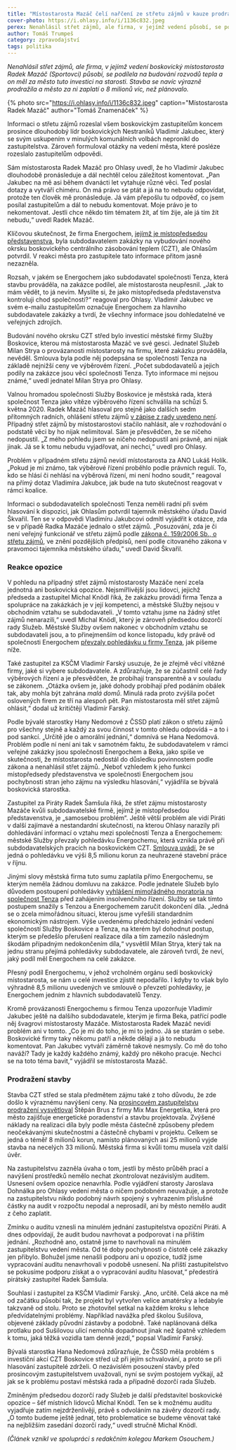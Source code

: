```yaml
---
title: "Místostarosta Mazáč čelí nařčení ze střetu zájmů v kauze prodražené stavby CZT"
cover-photo: https://i.ohlasy.info/i/1136c832.jpeg
perex: Nenahlásil střet zájmů, ale firma, v jejímž vedení působí, se podílela na budování rozvodů tepla a on měl za město tuto investici na starosti.
author: Tomáš Trumpeš
category: zpravodajství
tags: politika
---
```


*Nenahlásil střet zájmů, ale firma, v jejímž vedení boskovický místostarosta Radek Mazáč (Sportovci) působí, se podílela na budování rozvodů tepla a on měl za město tuto investici na starosti. Stavba se navíc výrazně prodražila a město za ni zaplatí o 8 milionů víc, než plánovalo.*

{% photo src="https://i.ohlasy.info/i/1136c832.jpeg" caption="Místostarosta Radek Mazáč" author="Tomáš Znamenáček" %}

Informaci o střetu zájmů rozeslal všem boskovickým zastupitelům koncem prosince dlouhodobý lídr boskovických Nestraníků Vladimír Jakubec, který se svým uskupením v minulých komunálních volbách nepronikl do zastupitelstva. Zároveň formuloval otázky na vedení města, které posléze rozeslalo zastupitelům odpovědi.

Sám místostarosta Radek Mazáč pro Ohlasy uvedl, že ho Vladimír Jakubec dlouhodobě pronásleduje a dál nechtěl celou záležitost komentovat. „Pan Jakubec na mě asi během dvanácti let vytahuje různé věci. Teď poslal dotazy a vytváří chiméru. On má právo se ptát a já na to nebudu odpovídat, protože ten člověk mě pronásleduje. Já vám přepošlu tu odpověď, co jsem posílal zastupitelům a dál to nebudu komentovat. Moje právo je to nekomentovat. Jestli chce někdo tím tématem žít, ať tím žije, ale já tím žít nebudu,“ uvedl Radek Mazáč.

Klíčovou skutečnost, že firma Energochem, [jejímž je místopředsedou představenstva](https://or.justice.cz/ias/ui/rejstrik-firma.vysledky?subjektId=895869&typ=PLATNY), byla subdodavatelem zakázky na vybudování nového okrsku boskovického centrálního zásobování teplem (CZT), ale Ohlasům potvrdil. V reakci města pro zastupitele tato informace přitom jasně nezazněla.

Rozsah, v jakém se Energochem jako subdodavatel společnosti Tenza, která stavbu prováděla, na zakázce podílel, ale místostarosta neupřesnil. „Jak to mám vědět, to já nevím. Myslíte si, že jako místopředseda představenstva kontroluji chod společnosti?“ reagoval pro Ohlasy. Vladimír Jakubec ve svém e-mailu zastupitelům označuje Energochem za hlavního subdodavatele zakázky a tvrdí, že všechny informace jsou dohledatelné ve veřejných zdrojích. 

Budování nového okrsku CZT střed bylo investicí městské firmy Služby Boskovice, kterou má místostarosta Mazáč ve své gesci. Jednatel Služeb Milan Strya o provázanosti místostarosty na firmu, které zakázku prováděla, nevěděl. Smlouva byla podle něj podepsána se společností Tenza na základě nejnižší ceny ve výběrovém řízení. „Počet subdodavatelů a jejich podíly na zakázce jsou věcí společnosti Tenza. Tyto informace mi nejsou známé,“ uvedl jednatel Milan Strya pro Ohlasy.

Valnou hromadou společnosti Služby Boskovice je městská rada, která společnost Tenza jako vítěze výběrového řízení schválila na schůzi 5. května 2020. Radek Mazáč hlasoval pro stejně jako dalších sedm přítomných radních, ohlášení střetu zájmů [v zápise z rady uvedeno není](https://boskovice.cz/assets/File.ashx?id_org=832&id_dokumenty=39256). Případný střet zájmů by místostarostovi stačilo nahlásit, ale v rozhodování o podstatě věci by ho nijak nelimitoval. Sám je přesvědčen, že se ničeho nedopustil. „Z mého pohledu jsem se ničeho nedopustil ani právně, ani nijak jinak. Já se k tomu nebudu vyjadřovat, ani nechci,“ uvedl pro Ohlasy.

Problém v případném střetu zájmů nevidí místostarosta za ANO Lukáš Holík. „Pokud je mi známo, tak výběrové řízení proběhlo podle právních regulí. To, kdo se hlásí či nehlásí na výběrová řízení, mi není hodno soudit,“ reagoval na přímý dotaz Vladimíra Jakubce, jak bude na tuto skutečnost reagovat v rámci koalice. 

Informaci o subdodavatelích společnosti Tenza neměli radní při svém hlasování k dispozici, jak Ohlasům potvrdil tajemník městského úřadu David Škvařil. Ten se v odpovědi Vladimíru Jakubcovi odmítl vyjádřit k otázce, zda se v případě Radka Mazáče jednalo o střet zájmů. „Posuzování, zda je či není veřejný funkcionář ve střetu zájmů podle [zákona č. 159/2006 Sb., o střetu zájmů](https://www.zakonyprolidi.cz/cs/2006-159), ve znění pozdějších předpisů, není podle citovaného zákona v pravomoci tajemníka městského úřadu,“ uvedl David Škvařil.

### Reakce opozice

V pohledu na případný střet zájmů místostarosty Mazáče není zcela jednotná ani boskovická opozice. Nejsmířlivější jsou lidovci, jejichž předseda a zastupitel Michal Knödl říká, že zakázku provádí firma Tenza a spolupráce na zakázkách je v její kompetenci, a městské Služby nejsou v obchodním vztahu se subdodavateli. „V tomto vztahu jsme na žádný střet zájmů nenarazili,“ uvedl Michal Knödl, který je zároveň předsedou dozorčí rady Služeb. Městské Služby ovšem nakonec v obchodním vztahu se subdodavateli jsou, a to přinejmenším od konce listopadu, kdy právě od společnosti Energochem [převzaly pohledávku u firmy Tenza](https://www.hlidacstatu.cz/Detail/15014415), jak píšeme níže.

Také zastupitel za KSČM Vladimír Farský usuzuje, že je zřejmě věcí vítězné firmy, jaké si vybere subdodavatele. A zdůrazňuje, že se zúčastnil celé řady výběrových řízení a je přesvědčen, že probíhají transparentně a v souladu se zákonem. „Otázka ovšem je, jaké dohody probíhají před podáním obálek tak, aby mohla být zahrána *malá domů*. Minulá rada proto zvýšila počet oslovených firem ze tří na alespoň pět. Pan místostarosta měl střet zájmů ohlásit,“ dodal už kritičtěji Vladimír Farský.

Podle bývalé starostky Hany Nedomové z ČSSD platí zákon o střetu zájmů pro všechny stejně a každý za svou činnost v tomto ohledu odpovídá – a to i pod sankcí. „Určitě jde o amorální jednání,“ domnívá se Hana Nedomová. Problém podle ní není ani tak v samotném faktu, že subdodavatelem v rámci veřejné zakázky jsou společnosti Energochem a Beka, jako spíše ve skutečnosti, že místostarosta nedostál do důsledku povinnostem podle zákona a nenahlásil střet zájmů. „Neboť vzhledem k jeho funkci místopředsedy představenstva ve společnosti Energochem jsou pochybnosti stran jeho zájmu na výsledku hlasování,“ vyjádřila se bývalá boskovická starostka.

Zastupitel za Piráty Radek Šamšula říká, že střet zájmu místostarosty Mazáče kvůli subdodavatelské firmě, jejímž je místopředsedou představenstva, je „samosebou problém“. Ještě větší problém ale vidí Piráti v další zajímavé a nestandardní skutečnosti, na kterou Ohlasy narazily při dohledávání informací o vztahu mezi společností Tenza a Energochemem: městské Služby převzaly pohledávku Energochemu, která vznikla právě při subdodavatelských pracích na boskovickém CZT. [Smlouva uvádí](https://www.hlidacstatu.cz/Detail/15014415), že se jedná o pohledávku ve výši 8,5 milionu korun za neuhrazené stavební práce v říjnu. 

Jinými slovy městská firma tuto sumu zaplatila přímo Energochemu, se kterým neměla žádnou domluvu na zakázce. Podle jednatele Služeb bylo důvodem postoupení pohledávky [vyhlášení mimořádného moratoria na společnost Tenza](https://isir.justice.cz/isir/ueu/evidence_upadcu_detail.do?id=AD20214740BB6BE2E05333F21FACD2EB) před zahájením insolvenčního řízení. Služby se tak tímto postupem snažily s Tenzou a Energochemem zaručit dokončení díla. „Jedná se o zcela mimořádnou situaci, kterou jsme vyřešili standardním ekonomickým nástrojem. Výše uvedenému předcházelo jednání vedení společností Služby Boskovice a Tenza, na kterém byl dohodnut postup, kterým se předešlo přerušení realizace díla a tím zamezilo následným škodám případným nedokončením díla,“ vysvětlil Milan Strya, který tak na jednu stranu přejímá pohledávky subdodavatele, ale zároveň tvrdí, že neví, jaký podíl měl Energochem na celé zakázce.

Přesný podíl Energochemu, v jehož vrcholném orgánu sedí boskovický místostarosta, se nám u celé investice zjistit nepodařilo. I kdyby to však bylo výhradně 8,5 milionu uvedených ve smlouvě o převzetí pohledávky, je Energochem jedním z hlavních subdodavatelů Tenzy.

Kromě provázanosti Energochemu s firmou Tenza upozorňuje Vladimír Jakubec ještě na dalšího subdodavatele, kterým je firma Beka, patřící podle něj švagrovi místostarosty Mazáče. Místostarosta Radek Mazáč nevidí problém ani v tomto. „Co je mi do toho, je mi to jedno. Já se starám o sebe. Boskovické firmy taky někomu patří a někde dělají a já to nebudu komentovat. Pan Jakubec vytváří záměrně takové nesmysly. Co mě do toho naváží? Tady je každý každého známý, každý pro někoho pracuje. Nechci se na toto téma bavit,“ vyjádřil se místostarosta Mazáč.

### Prodražení stavby

Stavba CZT střed se stala předmětem zájmu také z toho důvodu, že zde došlo k výraznému navýšení ceny. Na [prosincovém zastupitelstvu prodražení vysvětloval](https://ohlasy.info/clanky/2020/12/zastupitelstvo.html) Štěpán Brus z firmy Mix Max Energetika, která pro město zajišťuje energetické poradenství a stavbu projektovala. Zvýšené náklady na realizaci díla byly podle města částečně způsobeny předem neočekávanými skutečnostmi a částečně chybami v projektu. Celkem se jedná o téměř 8 milionů korun, namísto plánovaných asi 25 milionů vyjde stavba na necelých 33 milionů. Městská firma si kvůli tomu musela vzít další úvěr.

Na zastupitelstvu zazněla úvaha o tom, jestli by město průběh prací a navýšení prostředků nemělo nechat zkontrolovat nezávislým auditem. Usnesení ovšem opozice nenavrhla. Podle vyjádření starosty Jaroslava Dohnálka pro Ohlasy vedení města o ničem podobném neuvažuje, a protože na zastupitelstvu nikdo podobný návrh spojený s vyhrazením příslušné částky na audit v rozpočtu nepodal a neprosadil, ani by město nemělo audit z čeho zaplatit.

Zmínku o auditu vznesli na minulém jednání zastupitelstva opoziční Piráti. A dnes odpovídají, že audit budou navrhovat a podporovat i na příštím jednání. „Rozhodně ano, ostatně jsme to navrhovali na minulém zastupitelstvu vedení města. Od té doby pochybností o čistotě celé zákazky jen přibylo. Bohužel jsme nenašli podporu ani u opozice, tudíž jsme vypracování auditu nenavrhovali v podobě usnesení. Na příští zastupitelstvo se pokusíme podporu získat a o vypracování auditu hlasovat,“ předestírá pirátský zastupitel Radek Šamšula.

Souhlasí i zastupitel za KSČM Vladimír Farský. „Ano, určitě. Celá akce na mě od začátku působí tak, že projekt byl vytvořen velice amatérsky a ledabyle takzvaně od stolu. Proto se zhotovitel setkal na každém kroku s lehce předvídatelnými problémy. Například navážka před školou Sušilova, objevené základy původní zástavby a podobně. Také naplánovaná délka protlaku pod Sušilovou ulicí nemohla dopadnout jinak než špatně vzhledem k tomu, jaká těžká vozidla tam denně jezdí,“ popsal Vladimír Farský.

Bývalá starostka Hana Nedomová zdůrazňuje, že ČSSD měla problém s investiční akcí CZT Boskovice střed už při jejím schvalování, a proto se při hlasování zastupitelé zdrželi. O nezávislém posouzení stavby před prosincovým zastupitelstvem uvažovali, nyní se svým postojem vyčkají, až jak se k problému postaví městská rada a případně dozorčí rada Služeb.

Zmíněným předsedou dozorčí rady Služeb je další představitel boskovické opozice – šéf místních lidovců Michal Knödl. Ten se k možnému auditu vyjadřuje zatím nejzdrženlivěji, právě s odvoláním na závěry dozorčí rady. „O tomto budeme ještě jednat, této problematice se budeme věnovat také na nejbližším zasedání dozorčí rady,“ uvedl stručně Michal Knödl.

*(Článek vznikl ve spolupráci s redakčním kolegou Markem Osouchem.)*
